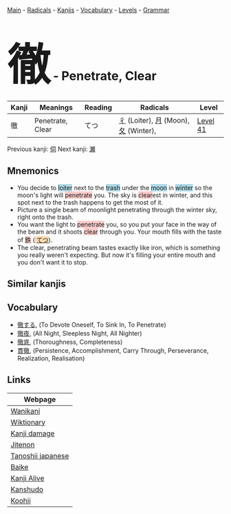 <style> bigfont {font-size: 100px}</style>
[Main](../README.md) -
[Radicals](../radicals.md) -
[Kanjis](../kanjis.md) -
[Vocabulary](../vocabulary.md) -
[Levels](../levels.md) -
[Grammar](../grammar.md)
# <bigfont> 徹</bigfont> - Penetrate, Clear 

| Kanji | Meanings | Reading | Radicals | Level |
| --- | --- | --- | --- | --- |
| 徹 | Penetrate, Clear | てつ | [彳](../radicals/彳.md) (Loiter), [月](../radicals/月.md) (Moon), [夂](../radicals/夂.md) (Winter),  | [Level 41](../levels/wk_level41.md) |

Previous kanji: [伺](伺.md) Next kanji: [瀬](瀬.md) 

## Mnemonics
 * You decide to <span style="background-color:#ADD8E6"> loiter</span> next to the <span style="background-color:#ADD8E6"> trash</span> under the <span style="background-color:#ADD8E6"> moon</span> in <span style="background-color:#ADD8E6"> winter</span> so the moon's light will <span style="background-color:#ffcccb"> penetrate</span> you. The sky is <span style="background-color:#ffcccb"> clear</span>est in winter, and this spot next to the trash happens to get the most of it.
* Picture a single beam of moonlight penetrating through the winter sky, right onto the trash.
* You want the light to <span style="background-color:#ffcccb"> penetrate</span> you, so you put your face in the way of the beam and it shoots <span style="background-color:#ffcccb"> clear</span> through you. Your mouth fills with the taste of <span style="background-color:#ffcccb"> 鉄</span> (<span style="background-color:#fed8b1"> [てつ](https://jisho.org/search/てつ)</span>).
* The clear, penetrating beam tastes exactly like iron, which is something you really weren't expecting. But now it's filling your entire mouth and you don't want it to stop.


## Similar kanjis
 


## Vocabulary
 * [徹する](../vocabulary/徹.md), (To Devote Oneself, To Sink In, To Penetrate)
* [徹夜](../vocabulary/徹.md), (All Night, Sleepless Night, All Nighter)
* [徹底](../vocabulary/徹.md), (Thoroughness, Completeness)
* [貫徹](../vocabulary/徹.md), (Persistence, Accomplishment, Carry Through, Perseverance, Realization, Realisation)



## Links 

| Webpage |
| --- |
| [Wanikani          ](https://www.wanikani.com/kanji/徹) |
| [Wiktionary        ](https://en.wiktionary.org/wiki/徹) |
| [Kanji damage      ](http://www.kanjidamage.com/kanji/search?utf8=✓&q=徹) |
| [Jitenon           ](https://jitenon.com/kanji/徹) |
| [Tanoshii japanese ](https://www.tanoshiijapanese.com/dictionary/kanji.cfm?k=徹) |
| [Baike             ](https://baike.baidu.com/item/徹) |
| [Kanji Alive       ](https://app.kanjialive.com/徹) |
| [Kanshudo          ](https://www.kanshudo.com/searchmn?q=徹) |
| [Koohii            ](https://kanji.koohii.com/study/kanji/徹) |
